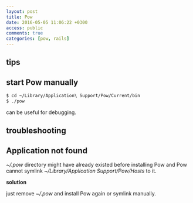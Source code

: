 ```yaml
---
layout: post
title: Pow
date: 2016-05-05 11:06:22 +0300
access: public
comments: true
categories: [pow, rails]
---
```


<!-- more -->

## tips

## start Pow manually

```sh
$ cd ~/Library/Application\ Support/Pow/Current/bin
$ ./pow
```

can be useful for debugging.

## troubleshooting

## Application not found

_~/.pow_ directory might have already existed before installing Pow and
Pow cannot symlink _~/Library/Application Support/Pow/Hosts_ to it.

**solution**

just remove _~/.pow_ and install Pow again or symlink manually.
